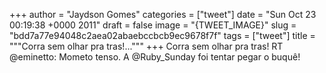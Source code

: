 
+++
author = "Jaydson Gomes"
categories = ["tweet"]
date = "Sun Oct 23 00:19:38 +0000 2011"
draft = false
image = "{TWEET_IMAGE}"
slug = "bdd7a77e94048c2aea02abaebccbcb9ec9678f7f"
tags = ["tweet"]
title = """Corra sem olhar pra tras!..."""
+++
Corra sem olhar pra tras! RT @eminetto: Mometo tenso. A @Ruby_Sunday foi tentar pegar o buquê!
